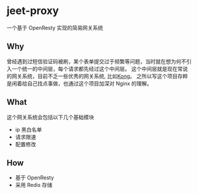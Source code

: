 # jeet-proxy
一个基于 OpenResty 实现的简易网关系统

## Why
曾经遇到过短信验证码被刷，某个表单提交过于频繁等问题，当时就在想为何不引入一个统一的中间层，每个请求都先经过这个中间层。
这个中间层就是现在常说的网关系统，目前不乏一些优秀的网关系统, 比如[Kong](https://getkong.org/)。
之所以写这个项目存粹是闲着给自己找点事做，也通过这个项目加深对 Nginx 的理解。

## What
 这个网关系统会包括以下几个基础模块
 - ip 黑白名单
 - 请求限速
 - 配置修改

## How
 - 基于 OpenResty
 - 采用 Redis 存储
